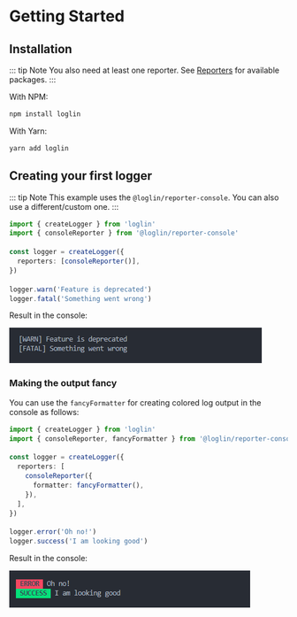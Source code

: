# Getting Started

## Installation

::: tip Note
You also need at least one reporter. See [Reporters](/reporters/) for available packages.
:::

With NPM:

```bash
npm install loglin
```

With Yarn:

```bash
yarn add loglin
```

## Creating your first logger

::: tip Note
This example uses the `@loglin/reporter-console`.
You can also use a different/custom one.
:::

```ts
import { createLogger } from 'loglin'
import { consoleReporter } from '@loglin/reporter-console'

const logger = createLogger({
  reporters: [consoleReporter()],
})

logger.warn('Feature is deprecated')
logger.fatal('Something went wrong')
```

Result in the console:

![Basic Console Output](../images/console-output-basic.png)

### Making the output fancy

You can use the `fancyFormatter` for creating colored log output in the console as follows:

```ts
import { createLogger } from 'loglin'
import { consoleReporter, fancyFormatter } from '@loglin/reporter-console'

const logger = createLogger({
  reporters: [
    consoleReporter({
      formatter: fancyFormatter(),
    }),
  ],
})

logger.error('Oh no!')
logger.success('I am looking good')
```

Result in the console:

![Fancy Console Output](../images/console-output-fancy.png)
